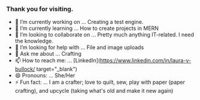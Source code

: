 ### Thank you for visiting.

- 🔭 I’m currently working on ... Creating a test engine.
- 🌱 I’m currently learning ...  How to create projects in MERN
- 👯 I’m looking to collaborate on ... Pretty much anything IT-related.  I need the knowledge.
- 🤔 I’m looking for help with ... File and image uploads
- 💬 Ask me about ... Crafting
- 📫 How to reach me: ... [LinkedIn](https://www.linkedin.com/in/laura-v-bullock/ target="_blank")
- 😄 Pronouns: ... She/Her
- ⚡ Fun fact: ... I am a crafter; love to quilt, sew, play with paper (paper crafting), and upcycle (taking what's old and make it new again)
